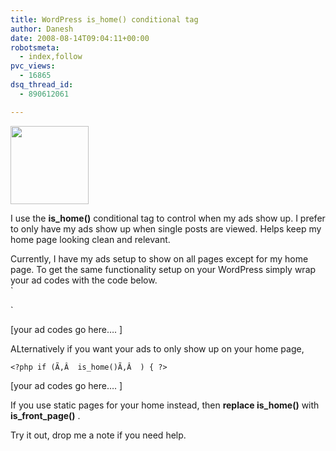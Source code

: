 ```yaml
---
title: WordPress is_home() conditional tag
author: Danesh
date: 2008-08-14T09:04:11+00:00
robotsmeta:
  - index,follow
pvc_views:
  - 16865
dsq_thread_id:
  - 890612061

---
```

[<img loading="lazy" class="alignnone size-medium wp-image-781" title="WordPress" src="/wp-content/uploads/2008/08/wordpresslogo.jpg" alt="" width="125" height="125" />][1]

I use the **is_home()** conditional tag to control when my ads show up. I prefer to only have my ads show up when single posts are viewed. Helps keep my home page looking clean and relevant.

Currently, I have my ads setup to show on all pages except for my home page. To get the same functionality setup on your WordPress simply wrap your ad codes with the code below.  
`<br />
<?php if ( !( is_home() ) ) { ?>`

[your ad codes go here&#8230;. ]

<?php } ?>

ALternatively if you want your ads to only show up on your home page,

`<?php if (Ã‚Â  is_home()Ã‚Â  ) { ?>`

[your ad codes go here&#8230;. ]

<?php } ?>

If you use static pages for your home instead, then **replace is_home()** with **is\_front\_page()** .

Try it out, drop me a note if you need help.

 [1]: /wp-content/uploads/2008/08/wordpresslogo.jpg